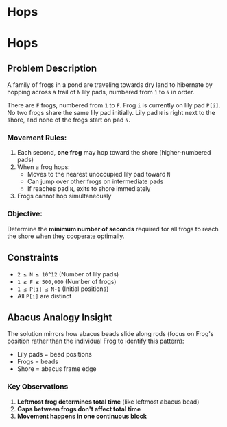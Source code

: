# Hops

# Hops

## Problem Description
A family of frogs in a pond are traveling towards dry land to hibernate by hopping across a trail of `N` lily pads, numbered from `1` to `N` in order. 

There are `F` frogs, numbered from `1` to `F`. Frog `i` is currently on lily pad `P[i]`. No two frogs share the same lily pad initially. Lily pad `N` is right next to the shore, and none of the frogs start on pad `N`.

### Movement Rules:
1. Each second, **one frog** may hop toward the shore (higher-numbered pads)
2. When a frog hops:
   - Moves to the nearest unoccupied lily pad toward `N`
   - Can jump over other frogs on intermediate pads
   - If reaches pad `N`, exits to shore immediately
3. Frogs cannot hop simultaneously

### Objective:
Determine the **minimum number of seconds** required for all frogs to reach the shore when they cooperate optimally.

## Constraints
- `2 ≤ N ≤ 10^12` (Number of lily pads)
- `1 ≤ F ≤ 500,000` (Number of frogs)
- `1 ≤ P[i] ≤ N-1` (Initial positions)
- All `P[i]` are distinct

## Abacus Analogy Insight
The solution mirrors how abacus beads slide along rods (focus on Frog's position rather than the individual Frog to identify this pattern):
- Lily pads = bead positions
- Frogs = beads
- Shore = abacus frame edge

### Key Observations
1. **Leftmost frog determines total time** (like leftmost abacus bead)
2. **Gaps between frogs don't affect total time**
3. **Movement happens in one continuous block**
